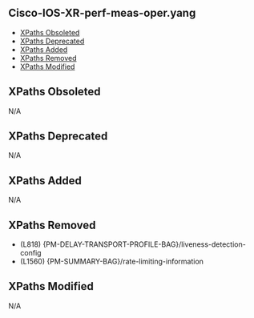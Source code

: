 ## Cisco-IOS-XR-perf-meas-oper.yang

- [XPaths Obsoleted](#xpaths-obsoleted)
- [XPaths Deprecated](#xpaths-deprecated)
- [XPaths Added](#xpaths-added)
- [XPaths Removed](#xpaths-removed)
- [XPaths Modified](#xpaths-modified)

## XPaths Obsoleted

N/A

## XPaths Deprecated

N/A

## XPaths Added

N/A

## XPaths Removed

- (L818)	{PM-DELAY-TRANSPORT-PROFILE-BAG}/liveness-detection-config
- (L1560)	{PM-SUMMARY-BAG}/rate-limiting-information

## XPaths Modified

N/A

